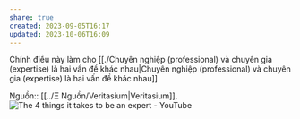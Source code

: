 ```yaml
---
share: true
created: 2023-09-05T16:17
updated: 2023-10-06T16:09
---
```

Chính điều này làm cho [[./Chuyên nghiệp (professional) và chuyên gia (expertise) là hai vấn đề khác nhau|Chuyên nghiệp (professional) và chuyên gia (expertise) là hai vấn đề khác nhau]] 

Nguồn:: [[../Ξ Nguồn/Veritasium|Veritasium]], ![The 4 things it takes to be an expert - YouTube](https://www.youtube.com/watch?v=5eW6Eagr9XA)
